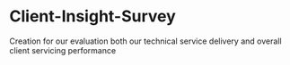 # Client-Insight-Survey
Creation for our evaluation both our technical service delivery and overall client servicing performance
